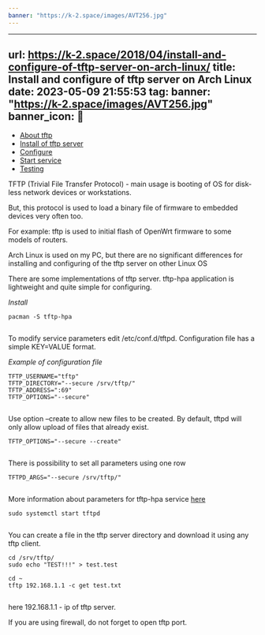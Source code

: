 ```yaml
---
banner: "https://k-2.space/images/AVT256.jpg"
---
```

---
url: https://k-2.space/2018/04/install-and-configure-of-tftp-server-on-arch-linux/
title: Install and configure of tftp server on Arch Linux
date: 2023-05-09 21:55:53
tag: 
banner: "https://k-2.space/images/AVT256.jpg"
banner_icon: 🔖
---
*   [About tftp](#about-tftp)
*   [Install of tftp server](#install-of-tftp-server)
*   [Configure](#configure)
*   [Start service](#start-service)
*   [Testing](#testing)

TFTP (Trivial File Transfer Protocol) - main usage is booting of OS for disk-less network devices or workstations.

But, this protocol is used to load a binary file of firmware to embedded devices very often too.

For example: tftp is used to initial flash of OpenWrt firmware to some models of routers.

Arch Linux is used on my PC, but there are no significant differences for installing and configuring of the tftp server on other Linux OS

There are some implementations of tftp server. tftp-hpa application is lightweight and quite simple for configuring.

_Install_

```
pacman -S tftp-hpa


```

To modify service parameters edit /etc/conf.d/tftpd. Configuration file has a simple KEY=VALUE format.

_Example of configuration file_

```
TFTP_USERNAME="tftp"
TFTP_DIRECTORY="--secure /srv/tftp/"
TFTP_ADDRESS=":69"
TFTP_OPTIONS="--secure"


```

Use option –create to allow new files to be created. By default, tftpd will only allow upload of files that already exist.

```
TFTP_OPTIONS="--secure --create"


```

There is possibility to set all parameters using one row

```
TFTPD_ARGS="--secure /srv/tftp/"


```

More information about parameters for tftp-hpa service [here](https://linux.die.net/man/8/tftpd)

```
sudo systemctl start tftpd


```

You can create a file in the tftp server directory and download it using any tftp client.

```
cd /srv/tftp/
sudo echo "TEST!!!" > test.test

cd ~
tftp 192.168.1.1 -c get test.txt


```

here 192.168.1.1 - ip of tftp server.

If you are using firewall, do not forget to open tftp port.